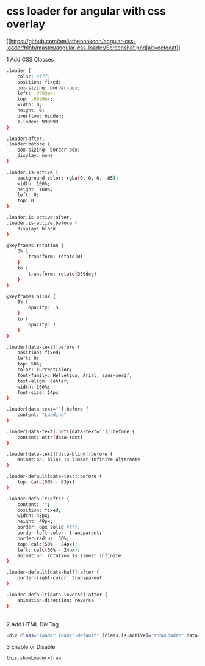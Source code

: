 
<h1>css loader for angular with css overlay </h1>


[[https://github.com/amilathennakoon/angular-css-loader/blob/master/angular-css-loader/Screenshot.png|alt=octocat]]



1 Add CSS Classes 
```bash
.loader {
	color: #fff;
	position: fixed;
	box-sizing: border-box;
	left: -9999px;
	top: -9999px;
	width: 0;
	height: 0;
	overflow: hidden;
	z-index: 999999
}

.loader:after,
.loader:before {
	box-sizing: border-box;
	display: none
}

.loader.is-active {
	background-color: rgba(0, 0, 0, .85);
	width: 100%;
	height: 100%;
	left: 0;
	top: 0
}

.loader.is-active:after,
.loader.is-active:before {
	display: block
}

@keyframes rotation {
	0% {
		transform: rotate(0)
	}
	to {
		transform: rotate(359deg)
	}
}

@keyframes blink {
	0% {
		opacity: .5
	}
	to {
		opacity: 1
	}
}

.loader[data-text]:before {
	position: fixed;
	left: 0;
	top: 50%;
	color: currentColor;
	font-family: Helvetica, Arial, sans-serif;
	text-align: center;
	width: 100%;
	font-size: 14px
}

.loader[data-text=""]:before {
	content: "Loading"
}

.loader[data-text]:not([data-text=""]):before {
	content: attr(data-text)
}

.loader[data-text][data-blink]:before {
	animation: blink 1s linear infinite alternate
}

.loader-default[data-text]:before {
	top: calc(50% - 63px)
}

.loader-default:after {
	content: "";
	position: fixed;
	width: 48px;
	height: 48px;
	border: 8px solid #fff;
	border-left-color: transparent;
	border-radius: 50%;
	top: calc(50% - 24px);
	left: calc(50% - 24px);
	animation: rotation 1s linear infinite
}

.loader-default[data-half]:after {
	border-right-color: transparent
}

.loader-default[data-inverse]:after {
	animation-direction: reverse
}
```
<br />
2 Add HTML Div Tag

```bash
<div class="loader loader-default" [class.is-active]="showLoader" data-text="Custom text"></div>
```

3 Enable or Disable

```bash
this.showLoader=true
```
